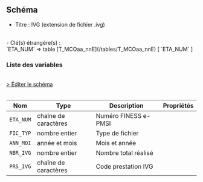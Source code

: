 ## Schéma

- Titre : IVG (extension de fichier .ivg)
<br />
- Clé(s) étrangère(s) : <br />
`ETA_NUM` => table [T_MCOaa_nnE](/tables/T_MCOaa_nnE) [ `ETA_NUM` ]<br />

### Liste des variables
<br />
<div>
    <a href="https://gitlab.com/healthdatahub/schema-snds/edit/master/schemas/PMSI/PMSI%20MCO/T_SUPaa_nnIVG.json"  
    arget="_blank" rel="noopener noreferrer">> Éditer le schéma</a>
    <OutboundLink />
</div>
<br />

Nom|Type|Description|Propriétés
-|-|-|-
`ETA_NUM`|chaîne de caractères|Numéro FINESS e-PMSI||
`FIC_TYP`|nombre entier|Type de fichier||
`ANN_MOI`|année et mois|Mois et année||
`NBR_IVG`|nombre entier|Nombre total réalisé||
`PRS_IVG`|chaîne de caractères|Code prestation IVG||


